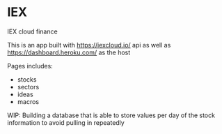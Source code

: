 # IEX
IEX cloud finance

This is an app built with https://iexcloud.io/ api as well as https://dashboard.heroku.com/ as the host

Pages includes:
- stocks
- sectors
- ideas
- macros

WIP: Building a database that is able to store values per day of the stock information to avoid pulling in repeatedly

